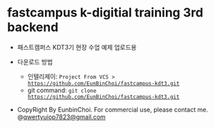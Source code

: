 # fastcampus k-digitial training 3rd backend

- 패스트캠퍼스 KDT3기 현장 수업 예제 업로드용
- 다운로드 방법
  - 인텔리제이: <code>Project From VCS > https://github.com/EunBinChoi/fastcampus-kdt3.git</code>
  - git command: <code>git clone https://github.com/EunBinChoi/fastcampus-kdt3.git</code>
 
- CopyRight By EunbinChoi. For commercial use, please contact me. @qwertyuiop7823@gmail.com
